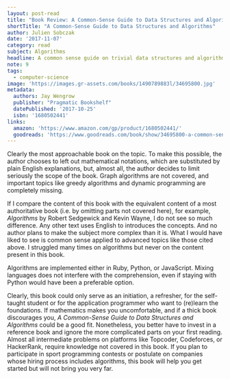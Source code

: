 ```yaml
---
layout: post-read
title: "Book Review: A Common-Sense Guide to Data Structures and Algorithms"
shortTitle: "A Common-Sense Guide to Data Structures and Algorithms"
author: Julien Sobczak
date: '2017-11-07'
category: read
subject: Algorithms
headline: A common sense guide on trivial data structures and algorithms
note: 9
tags:
  - computer-science
image: 'https://images.gr-assets.com/books/1490789883l/34695800.jpg'
metadata:
  authors: Jay Wengrow
  publisher: "Pragmatic Bookshelf"
  datePublished: '2017-10-25'
  isbn: '1680502441'
links:
  amazon: 'https://www.amazon.com/gp/product/1680502441/'
  goodreads: 'https://www.goodreads.com/book/show/34695800-a-common-sense-guide-to-data-structures-and-algorithms'
---
```


Clearly the most approachable book on the topic. To make this possible, the author chooses to left out mathematical notations, which are substituted by plain English explanations, but, almost all, the author decides to limit seriously the scope of the book. Graph algorithms are not covered, and important topics like greedy algorithms and dynamic programming are completely missing.

If I compare the content of this book with the equivalent content of a most authoritative book (i.e. by omitting parts not covered here), for example, *Algorithms* by Robert Sedgewick and Kevin Wayne, I do not see so much difference. Any other text uses English to introduces the concepts. And no author plans to make the subject more complex than it is. What I would have liked to see is common sense applied to advanced topics like those cited above. I struggled many times on algorithms but never on the content present in this book.

Algorithms are implemented either in Ruby, Python, or JavaScript. Mixing languages does not interfere with the comprehension, even if staying with Python would have been a preferable option.

Clearly, this book could only serve as an initiation, a refresher, for the self-taught student or for the application programmer who want to (re)learn the foundations. If mathematics makes you uncomfortable, and if a thick book discourages you, *A Common-Sense Guide to Data Structures and Algorithms* could be a good fit. Nonetheless, you better have to invest in a reference book and ignore the more complicated parts on your first reading. Almost all intermediate problems on platforms like Topcoder, Codeforces, or HackerRank, require knowledge not covered in this book. If you plan to participate in sport programming contests or postulate on companies whose hiring process includes algorithms, this book will help you get started but will not bring you very far.
